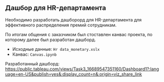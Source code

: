 ## Дашбор для HR-департамента
Необходимо разработать дашборорд для HR-департамента для эффективного распределения премий сотрудникам.

По итогам общения с заказчиком был стоставлен канвас проекта, по которому далее был разработан дашборд.

* Исходные данные: `Hr data_monetary.xslx`
* Канвас: `Canvas.ipynb`

Разработанный дашборд: https://public.tableau.com/views/Task3_16689547351160/Dashboard1?:language=en-US&publish=yes&:display_count=n&:origin=viz_share_link
